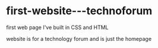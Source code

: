 # first-website---technoforum
first web page I've built in CSS and HTML 


website is for a technology forum and is just the homepage 
